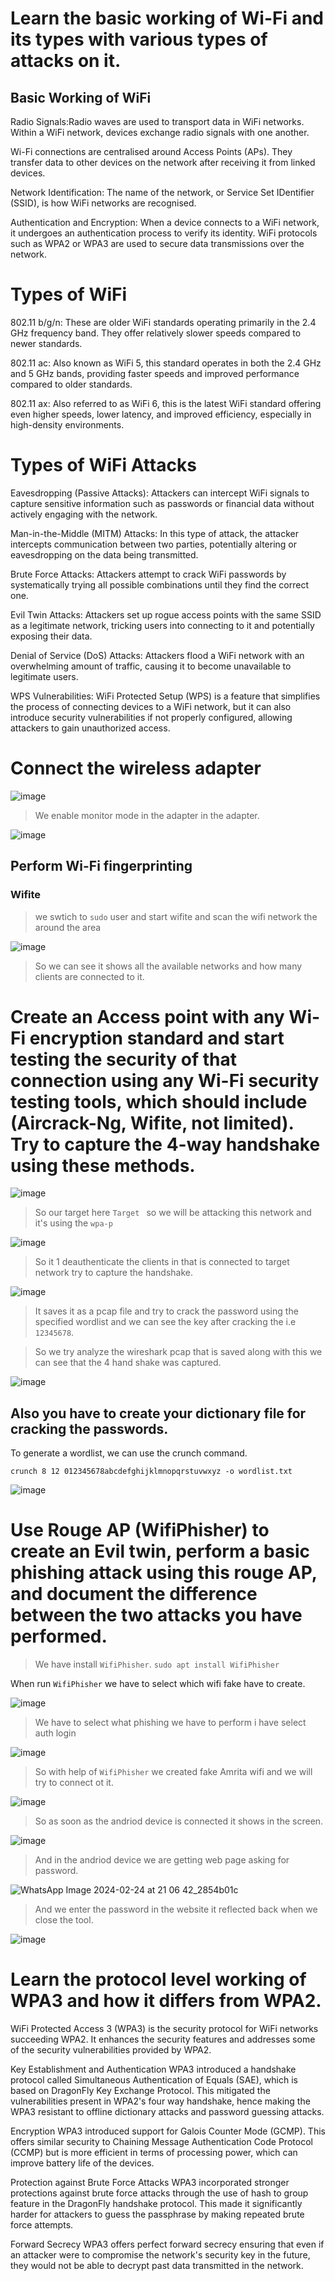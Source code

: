 # Learn the basic working of Wi-Fi and its types with various types of attacks on it.

## Basic Working of WiFi

Radio Signals:Radio waves are used to transport data in WiFi networks. Within a WiFi network, devices exchange radio signals with one another.

Wi-Fi connections are centralised around Access Points (APs). They transfer data to other devices on the network after receiving it from linked devices.

Network Identification: The name of the network, or Service Set IDentifier (SSID), is how WiFi networks are recognised.

Authentication and Encryption: When a device connects to a WiFi network, it undergoes an authentication process to verify its identity. WiFi protocols such as WPA2 or WPA3 are used to secure data transmissions over the network.

# Types of WiFi

802.11 b/g/n: These are older WiFi standards operating primarily in the 2.4 GHz frequency band. They offer relatively slower speeds compared to newer standards.

802.11 ac: Also known as WiFi 5, this standard operates in both the 2.4 GHz and 5 GHz bands, providing faster speeds and improved performance compared to older standards.

802.11 ax: Also referred to as WiFi 6, this is the latest WiFi standard offering even higher speeds, lower latency, and improved efficiency, especially in high-density environments.

# Types of WiFi Attacks

Eavesdropping (Passive Attacks): Attackers can intercept WiFi signals to capture sensitive information such as passwords or financial data without actively engaging with the network.

Man-in-the-Middle (MITM) Attacks: In this type of attack, the attacker intercepts communication between two parties, potentially altering or eavesdropping on the data being transmitted.

Brute Force Attacks: Attackers attempt to crack WiFi passwords by systematically trying all possible combinations until they find the correct one.

Evil Twin Attacks: Attackers set up rogue access points with the same SSID as a legitimate network, tricking users into connecting to it and potentially exposing their data.

Denial of Service (DoS) Attacks: Attackers flood a WiFi network with an overwhelming amount of traffic, causing it to become unavailable to legitimate users.

WPS Vulnerabilities: WiFi Protected Setup (WPS) is a feature that simplifies the process of connecting devices to a WiFi network, but it can also introduce security vulnerabilities if not properly configured, allowing attackers to gain unauthorized access.

# Connect the wireless adapter

![image](https://github.com/anandurdas11/Exploring_Cyber_security/assets/83402050/4cd624ad-18f4-4a3a-86c2-d0d10b643360)


> We enable monitor mode in the adapter in the adapter.

![image](https://github.com/anandurdas11/Exploring_Cyber_security/assets/83402050/7a6109ee-e692-4e69-aa48-1715f2918152)

## Perform Wi-Fi fingerprinting

### Wifite 

> we swtich to `sudo` user and start wifite and scan the wifi network the around the area

![image](https://github.com/anandurdas11/Exploring_Cyber_security/assets/83402050/40887588-5320-4fba-a655-bda03a21ebeb)

> So we can see it shows all the available networks and how many clients are connected to it.

# Create an Access point with any Wi-Fi encryption standard and start testing the security of that connection using any Wi-Fi security testing tools, which should include (Aircrack-Ng, Wifite, not limited). Try to capture the 4-way handshake using these methods.

![image](https://github.com/anandurdas11/Exploring_Cyber_security/assets/83402050/f66f3059-2e99-4f22-80c7-ce59f8454ecb)

> So our target here `Target ` so we will be attacking this network and it's using the `wpa-p`

![image](https://github.com/anandurdas11/Exploring_Cyber_security/assets/83402050/da0be388-5c81-452b-8c40-f457c19b906f)

> So it 1 deauthenticate the clients in that is connected to target network try to capture the handshake.

![image](https://github.com/anandurdas11/Exploring_Cyber_security/assets/83402050/a64ac71c-bcd5-4b92-8c4b-15cac0e921e4)

> It saves it as a pcap file and try to crack the password using the specified wordlist and we can see the key after cracking the i.e `12345678`.

> So we try analyze the wireshark pcap that is saved along with this we can see that the 4 hand shake was captured.

![image](https://github.com/anandurdas11/Exploring_Cyber_security/assets/83402050/4b88ed9e-522d-4eb1-b123-385a4a407bdb)

## Also you have to create your dictionary file for cracking the passwords.

To generate a wordlist, we can use the crunch command.

`crunch 8 12 012345678abcdefghijklmnopqrstuvwxyz -o wordlist.txt`

![image](https://github.com/anandurdas11/Exploring_Cyber_security/assets/83402050/50dee5a4-377c-40ea-a397-2a1adef4382b)

# Use Rouge AP (WifiPhisher) to create an Evil twin, perform a basic phishing attack using this rouge AP, and document the difference between the two attacks you have performed.

> We have install `WifiPhisher`. `sudo apt install WifiPhisher`

 When run `WifiPhisher` we have to select which wifi fake have to create.

![image](https://github.com/anandurdas11/Exploring_Cyber_security/assets/83402050/ce3690ef-c263-4de0-9d6d-95ed8099820b)


> We have to select what phishing we have to perform i have select auth login

![image](https://github.com/anandurdas11/Exploring_Cyber_security/assets/83402050/5810c07b-44f8-4f94-b598-5a12fa6c9d21)

> So with help of `WifiPhisher` we created fake Amrita wifi and we will try to connect ot it.

![image](https://github.com/ananthan05/Cyber-Security-/assets/140697378/953a21d2-1666-4f9c-9efd-c771a39ff9a4)


> So as soon as the andriod device is connected it shows in the screen.

![image](https://github.com/anandurdas11/Exploring_Cyber_security/assets/83402050/012f5357-2be8-4100-97de-26f3d69ce0fa)

> And in the andriod device we are getting web page asking for password.

![WhatsApp Image 2024-02-24 at 21 06 42_2854b01c](https://github.com/anandurdas11/Exploring_Cyber_security/assets/83402050/917fd153-a0a7-40df-948e-100826445616)

> And we enter the password in the website it reflected back when we close the tool.

![image](https://github.com/anandurdas11/Exploring_Cyber_security/assets/83402050/ed620ff2-629e-494b-abb6-ccea7ae5e9b4)


# Learn the protocol level working of WPA3 and how it differs from WPA2.
WiFi Protected Access 3 (WPA3) is the security protocol for WiFi networks succeeding WPA2. It enhances the security features and addresses some of the security vulnerabilities provided by WPA2.

Key Establishment and Authentication
WPA3 introduced a handshake protocol called Simultaneous Authentication of Equals (SAE), which is based on DragonFly Key Exchange Protocol. This mitigated the vulnerabilities present in WPA2's four way handshake, hence making the WPA3 resistant to offline dictionary attacks and password guessing attacks.

Encryption
WPA3 introduced support for Galois Counter Mode (GCMP). This offers similar security to Chaining Message Authentication Code Protocol (CCMP) but is more efficient in terms of processing power, which can improve battery life of the devices.

Protection against Brute Force Attacks
WPA3 incorporated stronger protections against brute force attacks through the use of hash to group feature in the DragonFly handshake protocol. This made it significantly harder for attackers to guess the passphrase by making repeated brute force attempts.

Forward Secrecy
WPA3 offers perfect forward secrecy ensuring that even if an attacker were to compromise the network's security key in the future, they would not be able to decrypt past data transmitted in the network.
